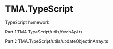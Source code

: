 # TMA.TypeScript
TypeScript homework

Part 1
TMA.TypeScript/utils/fetchApi.ts

Part 2
TMA.TypeScript/utils/updateObjectInArray.ts
